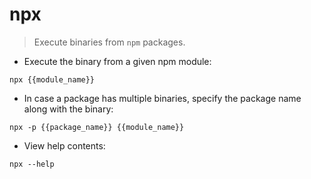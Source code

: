 # npx

> Execute binaries from `npm` packages.

- Execute the binary from a given npm module:

`npx {{module_name}}`

- In case a package has multiple binaries, specify the package name along with the binary:

`npx -p {{package_name}} {{module_name}}`

- View help contents:

`npx --help`
